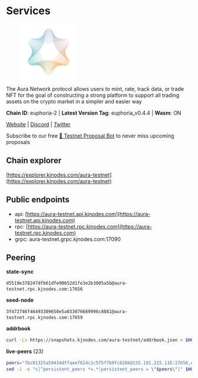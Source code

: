 # Services

<figure><img src="https://raw.githubusercontent.com/kj89/cosmos-images/main/logos/aura.png" width="150" alt=""><figcaption></figcaption></figure>

The Aura Network protocol allows users to mint, rate, track data,  or trade NFT for the goal of constructing a strong platform to  support all trading assets on the crypto market in a simpler and easier way

**Chain ID**: euphoria-2 | **Latest Version Tag**: euphoria_v0.4.4 | **Wasm**: ON

[Website](https://aura.network) | [Discord](https://discord.gg/hpvF5QcWRf) | [Twitter](https://twitter.com/AuraNetworkHQ)



Subscribe to our free [🤖 Testnet Proposal Bot](https://t.me/kjnodes_testnet_proposal_bot) to never miss upcoming proposals


## Chain explorer
[https://explorer.kjnodes.com/aura-testnet](https://explorer.kjnodes.com/aura-testnet)

## Public endpoints

* api: [https://aura-testnet.api.kjnodes.com](https://aura-testnet.api.kjnodes.com)
* rpc: [https://aura-testnet.rpc.kjnodes.com](https://aura-testnet.rpc.kjnodes.com)
* grpc: aura-testnet.grpc.kjnodes.com:17090

## Peering

**state-sync**

```text
d5519e378247dfb61dfe90652d1fe3e2b3005a5b@aura-testnet.rpc.kjnodes.com:17656
```

**seed-node**

```text
3f472746f46493309650e5a033076689996c8881@aura-testnet.rpc.kjnodes.com:17659
```

**addrbook**
```bash
curl -Ls https://snapshots.kjnodes.com/aura-testnet/addrbook.json > $HOME/.aura/config/addrbook.json
```

**live-peers** (23)
```bash
peers="7bc01325a59434dffaeef624c1c5f5f7b9fc826b@135.181.215.116:27656,d5519e378247dfb61dfe90652d1fe3e2b3005a5b@65.109.68.190:17656,b130852645cc3d7925cfccd14d97425a2260e7ec@65.109.82.106:19656,bfef15bb8b4cbc4fb777aa33e75e6064cc1ba5bf@185.144.99.14:26656,fdcc8f1ca406213d79947c5f38920a085ed90c0f@144.202.72.17:26676,3152129889968fe62faca92c7dd95bae190c92e5@135.181.142.60:15602,e4d8765b82baf3f69c0dc6e5e0488705fa3ceddd@95.217.144.107:21756,241bd90cceab3ca7d5d4bcf79bca22c6255ec94b@135.148.233.0:26656,e3dbeeeb2dea9912610b92a436dfe3cb831a94e4@65.108.195.29:36126,3d6b07bdb11754c8c8512525dac109d8bdee3857@65.21.53.39:7656,5c2a752c9b1952dbed075c56c600c3a79b58c395@195.3.220.57:26966,9735c8bb1551d210ea6021f5c7ea3f288ba888df@65.109.38.111:21756,38b49491b5eb8e4edb31e81acbadc42d50047a9e@66.206.2.162:27656,7812205773ac30f3d47200ac2391c79896c60135@54.254.220.113:26656,ab2b8330cd137984de0654561a31f461d8433424@88.99.3.158:21756,1e9b7325e120a3d511eec20a3199c2218343fcd3@65.108.105.99:28656,94f09cc1e0d2357c8c8423589c42dc7721387a60@176.9.44.113:26686,fb3d13cb2e8ad1a1cae7dc1f21c62411007df9f8@85.10.193.246:33656,9df9e8307e3e671c9bcd1a23f0b73b45f2b8003d@65.109.88.251:35656,d74774b137ce78a61ccbe9c30ff8ec8cb969247d@89.58.59.10:26656,7cad1bcb2ad777dba21840832341f2ce14bae1a5@5.75.174.126:26656,b2394ad608075aa405cdf4ab55e36376d93f7b1d@65.108.206.118:56656,ade4d8bc8cbe014af6ebdf3cb7b1e9ad36f412c0@176.9.82.221:21756"
sed -i -e "s|^persistent_peers *=.*|persistent_peers = \"$peers\"|" $HOME/.aura/config/config.toml
```
